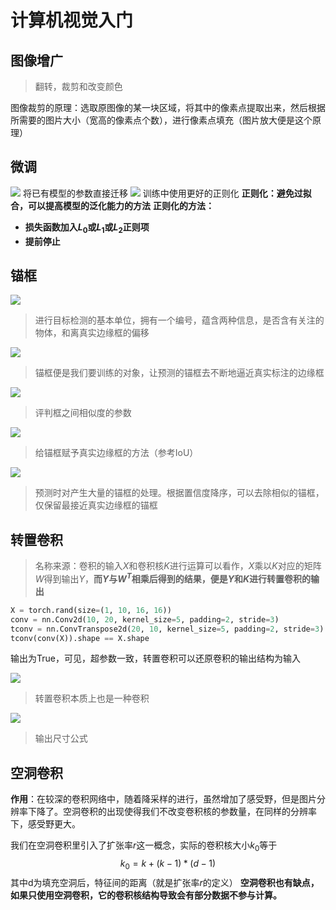 # 计算机视觉入门
## 图像增广
> 翻转，裁剪和改变颜色

图像裁剪的原理：选取原图像的某一块区域，将其中的像素点提取出来，然后根据所需要的图片大小（宽高的像素点个数），进行像素点填充（图片放大便是这个原理）

## 微调
![](https://raw.githubusercontent.com/vamossaka/mypic/main/Snipaste_2024-03-25_23-26-31.png)
将已有模型的参数直接迁移
![](https://raw.githubusercontent.com/vamossaka/mypic/main/Snipaste_2024-03-25_23-26-18.png)
训练中使用更好的正则化
**正则化：避免过拟合，可以提高模型的泛化能力的方法**
**正则化的方法：**
- **损失函数加入$L_{0}$或$L_{1}$或$L_{2}$正则项**
- **提前停止**

## 锚框
![](https://raw.githubusercontent.com/vamossaka/mypic/main/Snipaste_2024-03-26_13-08-33.png)
> 进行目标检测的基本单位，拥有一个编号，蕴含两种信息，是否含有关注的物体，和离真实边缘框的偏移

![](https://raw.githubusercontent.com/vamossaka/mypic/main/Snipaste_2024-03-26_13-07-57.png)
> 锚框便是我们要训练的对象，让预测的锚框去不断地逼近真实标注的边缘框

![](https://raw.githubusercontent.com/vamossaka/mypic/main/Snipaste_2024-03-26_13-08-17.png)
> 评判框之间相似度的参数

![](https://raw.githubusercontent.com/vamossaka/mypic/main/Snipaste_2024-03-26_13-09-01.png)
> 给锚框赋予真实边缘框的方法（参考IoU）

![](https://raw.githubusercontent.com/vamossaka/mypic/main/Snipaste_2024-03-26_13-09-16.png)
> 预测时对产生大量的锚框的处理。根据置信度降序，可以去除相似的锚框，仅保留最接近真实边缘框的锚框

## 转置卷积
> 名称来源：卷积的输入$X$和卷积核$K$进行运算可以看作，$X$乘以$K$对应的矩阵$W$得到输出$Y$，**而$Y$与$W^{T}$相乘后得到的结果，便是$Y$和$K$进行转置卷积的输出**

```py
X = torch.rand(size=(1, 10, 16, 16))
conv = nn.Conv2d(10, 20, kernel_size=5, padding=2, stride=3)
tconv = nn.ConvTranspose2d(20, 10, kernel_size=5, padding=2, stride=3)
tconv(conv(X)).shape == X.shape
```
输出为True，可见，超参数一致，转置卷积可以还原卷积的输出结构为输入

![](https://raw.githubusercontent.com/vamossaka/mypic/main/Snipaste_2024-03-27_12-51-31.png)
> 转置卷积本质上也是一种卷积

![](https://raw.githubusercontent.com/vamossaka/mypic/main/Snipaste_2024-03-27_13-53-51.png)
> 输出尺寸公式

## 空洞卷积
**作用**：在较深的卷积网络中，随着降采样的进行，虽然增加了感受野，但是图片分辨率下降了。空洞卷积的出现使得我们不改变卷积核的参数量，在同样的分辨率下，感受野更大。

我们在空洞卷积里引入了扩张率$r$这一概念，实际的卷积核大小$k_{0}$等于
$$k_{0}=k+(k-1)*(d-1)$$
其中d为填充空洞后，特征间的距离（就是扩张率$r$的定义）
**空洞卷积也有缺点，如果只使用空洞卷积，它的卷积核结构导致会有部分数据不参与计算。**